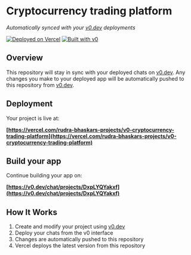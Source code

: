 # Cryptocurrency trading platform

*Automatically synced with your [v0.dev](https://v0.dev) deployments*

[![Deployed on Vercel](https://img.shields.io/badge/Deployed%20on-Vercel-black?style=for-the-badge&logo=vercel)](https://vercel.com/rudra-bhaskars-projects/v0-cryptocurrency-trading-platform)
[![Built with v0](https://img.shields.io/badge/Built%20with-v0.dev-black?style=for-the-badge)](https://v0.dev/chat/projects/DxpLYQYakxf)

## Overview

This repository will stay in sync with your deployed chats on [v0.dev](https://v0.dev).
Any changes you make to your deployed app will be automatically pushed to this repository from [v0.dev](https://v0.dev).

## Deployment

Your project is live at:

**[https://vercel.com/rudra-bhaskars-projects/v0-cryptocurrency-trading-platform](https://vercel.com/rudra-bhaskars-projects/v0-cryptocurrency-trading-platform)**

## Build your app

Continue building your app on:

**[https://v0.dev/chat/projects/DxpLYQYakxf](https://v0.dev/chat/projects/DxpLYQYakxf)**

## How It Works

1. Create and modify your project using [v0.dev](https://v0.dev)
2. Deploy your chats from the v0 interface
3. Changes are automatically pushed to this repository
4. Vercel deploys the latest version from this repository